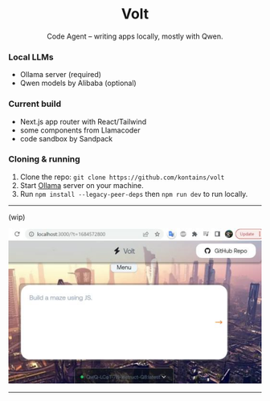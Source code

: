 <h1 align="center">Volt</h1>

<p align="center">
  Code Agent – writing apps locally, mostly with Qwen.
</p>

### Local LLMs

- Ollama server (required)
- Qwen models by Alibaba (optional)

### Current build

- Next.js app router with React/Tailwind
- some components from Llamacoder
- code sandbox by Sandpack

### Cloning & running

1. Clone the repo: `git clone https://github.com/kontains/volt`
2. Start [Ollama](https://github.com/ollama/ollama/releases/) server on your machine.
3. Run `npm install --legacy-peer-deps` then `npm run dev` to run locally.


---

(wip)

[![ui-dark](https://github.com/kontains/volt/blob/main/assets/img/update.jpg)](https://github.com/kontains/volt)

---



